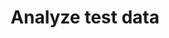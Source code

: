 ---
title: Analyze test data
seotitle: Guides to understand, use, and export Gatling test data
description: Guides to understand, use, and export Gatling test data.
lead: Guides to understand, use, and export Gatling test data.
ordering:
  - dynatrace
  - enterprise-reports
  - first-report
---